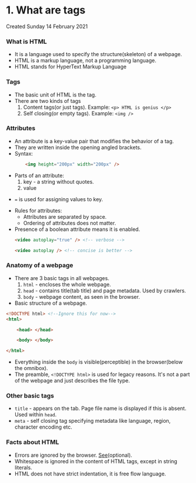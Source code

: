 # 1. What are tags
Created Sunday 14 February 2021

### What is HTML
* It is a language used to specify the structure(skeleton) of a webpage.
* HTML is a markup language, not a programming language.
* HTML stands for HyperText Markup Language

### Tags
* The basic unit of HTML is the tag.
* There are two kinds of tags
	1. Content tags(or just tags). Example: `<p> HTML is genius </p>`
	2. Self closing(or empty tags). Example: `<img />`

### Attributes
* An attribute is a key-value pair that modifies the behavior of a tag.
* They are written inside the opening angled brackets.
* Syntax:
	```html
		<img height="200px" width="200px" />
	```
* Parts of an attribute:
	1. key - a string without quotes.
	2. value
- `=` is used for assigning values to key.
* Rules for attributes:
	* Attributes are separated by space.
	* Ordering of attributes does not matter.
* Presence of a boolean attribute means it is enabled.
	```html
	<video autoplay="true" /> <!-- verbose -->
	
	<video autoplay /> <!-- concise is better -->
	```

### Anatomy of a webpage
* There are 3 basic tags in all webpages.
	1. ``html`` - encloses the whole webpage.
	2. ``head`` - contains title(tab title) and page metadata. Used by crawlers.
	3. ``body`` - webpage content, as seen in the browser.
* Basic structure of a webpage.
```html
<!DOCTYPE html> <!--Ignore this for now-->
<html>

	<head> </head>

	<body> </body>

</html>
```

* Everything inside the ``body`` is visible(perceptible) in the browser(below the omnibox).
* The preamble, ``<!DOCTYPE html>`` is used for legacy reasons. It's not a part of the webpage and just describes the file type.

### Other basic tags
* ``title`` - appears on the tab. Page file name is displayed if this is absent. Used within ``head``.
* ``meta`` - self closing tag specifying metadata like language, region, character encoding etc.

### Facts about HTML
* Errors are ignored by the browser. [See](https://youtu.be/-csXdj4WVwA)(optional).
* Whitespace is ignored in the content of HTML tags, except in string literals.
* HTML does not have strict indentation, it is free flow language.


